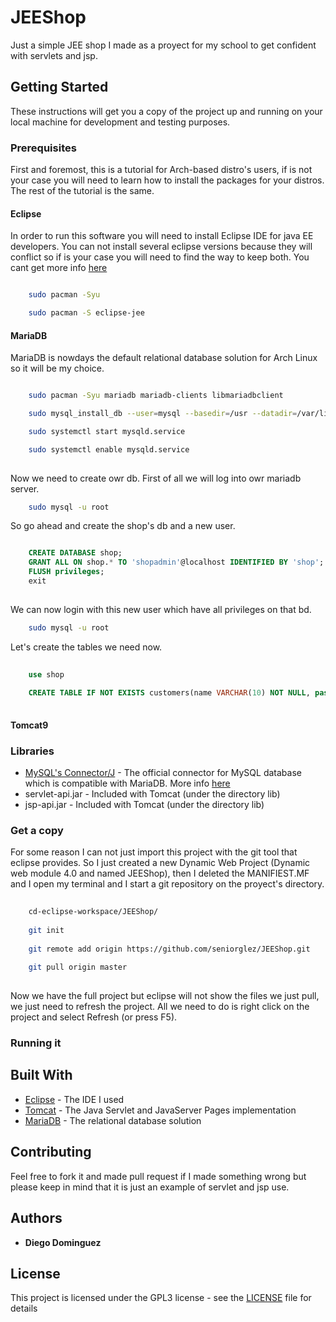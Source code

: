 # JEEShop

Just a simple JEE shop I made as a proyect for my school to get confident with servlets and jsp.

## Getting Started

These instructions will get you a copy of the project up and running on your local machine for development and testing purposes.

### Prerequisites

First and foremost, this is a tutorial for Arch-based distro's users, if is not your case you will need to learn how to install the packages for your distros. The rest of the tutorial is the same.

#### Eclipse

In order to run this software you will need to install Eclipse IDE for java EE developers. You can not install several eclipse versions because they will conflict so if is your case you will need to find the way to keep both.
You cant get more info [here](https://wiki.archlinux.org/index.php/Eclipse)

```bash

	sudo pacman -Syu

	sudo pacman -S eclipse-jee


```

#### MariaDB

MariaDB is nowdays the default relational database solution for Arch Linux so it will be my choice.

```bash

	sudo pacman -Syu mariadb mariadb-clients libmariadbclient

	sudo mysql_install_db --user=mysql --basedir=/usr --datadir=/var/lib/mysql

	sudo systemctl start mysqld.service

	sudo systemctl enable mysqld.service
	
```
Now we need to create owr db. First of all we will log into owr mariadb server.

```bash
	sudo mysql -u root

```
So go ahead and create the shop's db and a new user.

```sql

	CREATE DATABASE shop;
	GRANT ALL ON shop.* TO 'shopadmin'@localhost IDENTIFIED BY 'shop';
	FLUSH privileges;
	exit
	
```

We can now login with this new user which have all privileges on that bd.

```bash
	sudo mysql -u root

```

Let's create the tables we need now.

```sql
	
	use shop
	
	CREATE TABLE IF NOT EXISTS customers(name VARCHAR(10) NOT NULL, password VARCHAR(20) NOT NULL);
	
```

#### Tomcat9

### Libraries
* [MySQL's Connector/J](https://dev.mysql.com/downloads/connector/j/5.1.html) - The official connector for MySQL database which is compatible with MariaDB. More info [here](https://stackoverflow.com/questions/7592056/am-i-using-jdbc-connection-pooling)
* servlet-api.jar - Included with Tomcat (under the directory lib)
* jsp-api.jar - Included with Tomcat (under the directory lib)

### Get a copy

For some reason I can not just import this project with the git tool that eclipse provides. So I just created a new Dynamic Web Project (Dynamic web module 4.0 and named JEEShop), then I deleted the MANIFIEST.MF and I open my terminal and I start a git repository on the proyect's directory.

```bash
	
	cd-eclipse-workspace/JEEShop/
	
	git init
	
	git remote add origin https://github.com/seniorglez/JEEShop.git
	
	git pull origin master
	
```

Now we have the full project but eclipse will not show the files we just pull, we just need to refresh the project. All we need to do is right click on the project and select Refresh (or press F5).


### Running it 


## Built With

* [Eclipse](https://www.eclipse.org/) - The IDE I used
* [Tomcat](http://tomcat.apache.org/) - The Java Servlet and JavaServer Pages implementation
* [MariaDB](https://mariadb.org/) - The relational database solution

## Contributing

Feel free to fork it and made pull request if I made something wrong but please keep in mind that it is just an example of servlet and jsp use.


## Authors

* **Diego Dominguez**

## License

This project is licensed under the GPL3 license - see the [LICENSE](LICENSE) file for details
